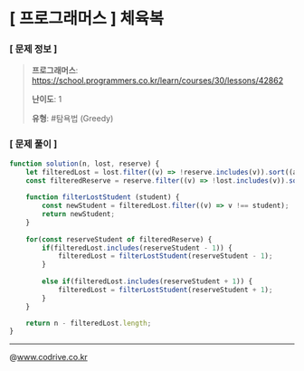 # [ 프로그래머스 ] 체육복

### [ 문제 정보 ]
> **프로그래머스**: https://school.programmers.co.kr/learn/courses/30/lessons/42862
> 
> **난이도**: 1
>
> **유형**: #탐욕법 (Greedy)


### [ 문제 풀이 ]
```JavaScript
function solution(n, lost, reserve) {
    let filteredLost = lost.filter((v) => !reserve.includes(v)).sort((a, b) => a - b);
    const filteredReserve = reserve.filter((v) => !lost.includes(v)).sort((a, b) => a - b);
    
    function filterLostStudent (student) {
        const newStudent = filteredLost.filter((v) => v !== student);
        return newStudent;
    }
    
    for(const reserveStudent of filteredReserve) {
        if(filteredLost.includes(reserveStudent - 1)) {
            filteredLost = filterLostStudent(reserveStudent - 1);
        }
        
        else if(filteredLost.includes(reserveStudent + 1)) {
            filteredLost = filterLostStudent(reserveStudent + 1);
        }
    }

    return n - filteredLost.length;
}
```


---
@www.codrive.co.kr